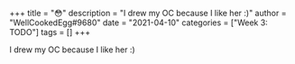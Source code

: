 +++
title = "😳"
description = "I drew my OC because I like her :)"
author = "WellCookedEgg#9680"
date = "2021-04-10"
categories = ["Week 3: TODO"]
tags = []
+++

I drew my OC because I like her :)
